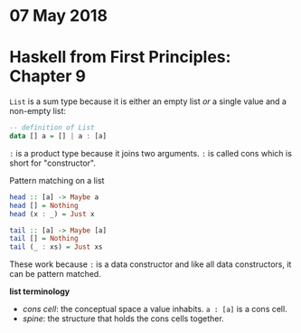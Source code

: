 # 07 May 2018

# Haskell from First Principles: Chapter 9

`List` is a sum type because it is either an empty list _or_ a single value and 
a non-empty list:

```haskell
-- definition of List
data [] a = [] | a : [a]
```

`:` is a product type because it joins two arguments.
`:` is called cons which is short for "constructor".

Pattern matching on a list

```haskell
head :: [a] -> Maybe a
head [] = Nothing
head (x : _) = Just x

tail :: [a] -> Maybe [a]
tail [] = Nothing
tail (_ : xs) = Just xs
```

These work because `:` is a data constructor and like all data constructors, it
can be pattern matched.

**list terminology**

- _cons cell_: the conceptual space a value inhabits. `a : [a]` is a cons cell.
- _spine_: the structure that holds the cons cells together.
